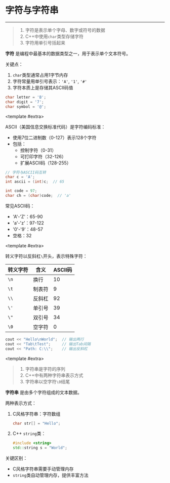 # 字符与字符串

---

<CCollapseGroup>

<CCollapse title="什么是字符？">

> 1. 字符是表示单个字母、数字或符号的数据
> 2. C++中使用`char`类型存储字符
> 3. 字符用单引号括起来

**字符** 是编程中最基本的数据类型之一，用于表示单个文本符号。

关键点：
1. `char`类型通常占用1字节内存
2. 字符常量用单引号表示：`'A'`, `'1'`, `'#'`
3. 字符本质上是存储其ASCII码值

```cpp
char letter = 'B';
char digit = '7';
char symbol = '@';
```

<template #extra>
    <CBadge text="基础概念" variant="outline" color="#ff4d4f" />
</template>
</CCollapse>

<CCollapse title="什么是ASCII码？">

ASCII（美国信息交换标准代码）是字符编码标准：

- 使用7位二进制数（0-127）表示128个字符
- 包括：
  - 控制字符（0-31）
  - 可打印字符（32-126）
  - 扩展ASCII码（128-255）

```cpp
// 字符与ASCII码互转
char c = 'A';
int ascii = (int)c;  // 65

int code = 97;
char ch = (char)code;  // 'a'
```

常见ASCII码：
- 'A'-'Z'：65-90
- 'a'-'z'：97-122
- '0'-'9'：48-57
- 空格：32

<template #extra>
    <CBadge text="重要" variant="outline" color="#ff4d4f" />
</template>
</CCollapse>

<CCollapse title="什么是转义字符？">

转义字符以反斜杠`\`开头，表示特殊字符：

| 转义字符 | 含义 | ASCII码 |
|---------|------|--------|
| `\n`    | 换行 | 10     |
| `\t`    | 制表符 | 9      |
| `\\`    | 反斜杠 | 92     |
| `\'`    | 单引号 | 39     |
| `\"`    | 双引号 | 34     |
| `\0`    | 空字符 | 0      |

```cpp
cout << "Hello\nWorld";  // 输出两行
cout << "Tab\tTest";     // 输出Tab间隔
cout << "Path: C:\\";    // 输出反斜杠
```

<template #extra>
    <CBadge text="常用" variant="outline" color="#52c41aff" />
</template>
</CCollapse>

<CCollapse title="什么是字符串？">

> 1. 字符串是字符的序列
> 2. C++中有两种字符串表示方式
> 3. 字符串以空字符`\0`结尾

**字符串** 是由多个字符组成的文本数据。

两种表示方式：
1. C风格字符串：字符数组
   ```cpp
   char str[] = "Hello";
   ```
2. C++ `string`类：
   ```cpp
   #include <string>
   std::string s = "World";
   ```

关键区别：
- C风格字符串需要手动管理内存
- `string`类自动管理内存，提供丰富方法

</CCollapse>

</CCollapseGroup>